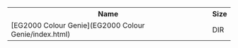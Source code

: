 <table>
<tr><th>Name</th><th>Size</th></tr>
<tr><td>[EG2000 Colour Genie](EG2000 Colour Genie/index.html)</td><td>DIR</td></tr>
</table>
